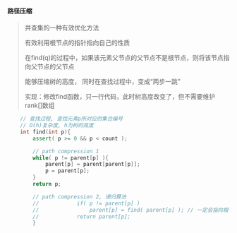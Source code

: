 #### 路径压缩

> 并查集的一种有效优化方法
>
> 有效利用根节点的指针指向自己的性质
>
> 在find(q)的过程中，如果该元素父节点的父节点不是根节点，则将该节点指向父节点的父节点
>
> 能够压缩树的高度， 同时在查找过程中，变成“两步一跳”
>
> 实现：修改find函数，只一行代码，此时树高度改变了，但不需要维护rank[]数组



~~~c++
    // 查找过程, 查找元素p所对应的集合编号
    // O(h)复杂度, h为树的高度
    int find(int p){
    	assert( p >= 0 && p < count );

        // path compression 1
        while( p != parent[p] ){
        	parent[p] = parent[parent[p]];
        	p = parent[p];
        }
        return p;

        // path compression 2, 递归算法
        //            if( p != parent[p] )
        //                parent[p] = find( parent[p] ); // 一定会指向根节点
        //            return parent[p];
        }
~~~

